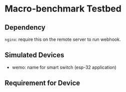 # Macro-benchmark Testbed

## Dependency

`nginx`: require this on the remote server to run webhook. 

## Simulated Devices

- wemo: name for smart switch (esp-32 application)


## Requirement for Device
